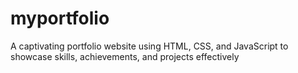 # myportfolio

A captivating portfolio website using HTML, CSS, and JavaScript to showcase skills, achievements, and projects effectively
